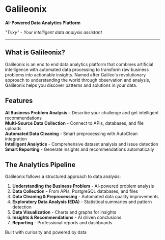 # Galileonix

**AI-Powered Data Analytics Platform**

*"Trixy" - Your intelligent data analysis assistant*

---

## What is Galileonix?

Galileonix is an end to end data analytics platform that combines artificial intelligence with automated data processing to transform raw business problems into actionable insights. Named after Galileo's revolutionary approach to understanding the world through observation and analysis, Galileonix helps you discover patterns and solutions in your data.

## Features

**AI Business Problem Analysis** - Describe your challenge and get intelligent recommendations  
**Multi-Source Data Collection** - Connect to APIs, databases, and file uploads  
**Automated Data Cleaning** - Smart preprocessing with AutoClean integration  
**Intelligent Analytics** - Comprehensive dataset analysis and issue detection  
**Smart Reporting** - Generate insights and recommendations automatically  

## The Analytics Pipeline

Galileonix follows a structured approach to data analysis:

1. **Understanding the Business Problem** - AI-powered problem analysis
2. **Data Collection** - From APIs, PostgreSQL databases, and files
3. **Data Cleaning & Preprocessing** - Automated data quality improvements
4. **Exploratory Data Analysis (EDA)** - Statistical summaries and pattern detection
5. **Data Visualization** - Charts and graphs for insights
6. **Insights & Recommendations** - AI driven conclusions
7. **Reporting** - Professional reports and dashboards


Built with curiosity and powered by data
